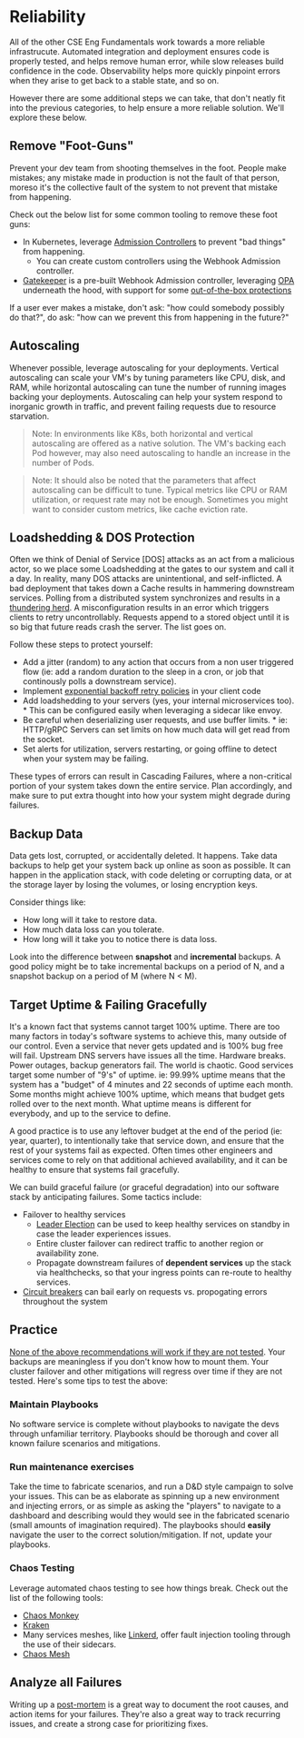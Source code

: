# Reliability

All of the other CSE Eng Fundamentals work towards a more reliable infrastrucute. Automated integration and deployment ensures code is properly tested, and helps remove human error, while slow releases build confidence in the code. Observability helps more quickly pinpoint errors when they arise to get back to a stable state, and so on.

However there are some additional steps we can take, that don't neatly fit into the previous categories, to help ensure a more reliable solution. We'll explore these below.

## Remove "Foot-Guns"

Prevent your dev team from shooting themselves in the foot. People make mistakes; any mistake made in production is not the fault of that person, moreso it's the collective fault of the system to not prevent that mistake from happening.

Check out the below list for some common tooling to remove these foot guns:

* In Kubernetes, leverage [Admission Controllers](https://kubernetes.io/docs/reference/access-authn-authz/admission-controllers/) to prevent "bad things" from happening.
	* You can create custom controllers using the Webhook Admission controller.
* [Gatekeeper](https://github.com/open-policy-agent/gatekeeper) is a pre-built Webhook Admission controller, leveraging [OPA](https://github.com/open-policy-agent/opa) underneath the hood, with support for some [out-of-the-box protections](https://github.com/open-policy-agent/gatekeeper-library/tree/master/library)

If a user ever makes a mistake, don't ask: "how could somebody possibly do that?", do ask: "how can we prevent this from happening in the future?"

## Autoscaling

Whenever possible, leverage autoscaling for your deployments. Vertical autoscaling can scale your VM's by tuning parameters like CPU, disk, and RAM, while horizontal autoscaling can tune the number of running images backing your deployments. Autoscaling can help your system respond to inorganic growth in traffic, and prevent failing requests due to resource starvation.

> Note: In environments like K8s, both horizontal and vertical autoscaling are offered as a native solution. The VM's backing each Pod however, may also need autoscaling to handle an increase in the number of Pods.

> Note: It should also be noted that the parameters that affect autoscaling can be difficult to tune. Typical metrics like CPU or RAM utilization, or request rate may not be enough. Sometimes you might want to consider custom metrics, like cache eviction rate.

## Loadshedding & DOS Protection

Often we think of Denial of Service [DOS] attacks as an act from a malicious actor, so we place some Loadshedding at the gates to our system and call it a day. In reality, many DOS attacks are unintentional, and self-inflicted. A bad deployment that takes down a Cache results in hammering downstream services. Polling from a distributed system synchronizes and results in a [thundering herd](https://en.wikipedia.org/wiki/Thundering_herd_problem). A misconfiguration results in an error which triggers clients to retry uncontrollably. Requests append to a stored object until it is so big that future reads crash the server. The list goes on. 

Follow these steps to protect yourself:

* 	Add a jitter (random) to any action that occurs from a non user triggered flow (ie: add a random duration to the sleep in a cron, or job that continously
	polls a downstream service).
* 	Implement [exponential backoff retry policies](https://en.wikipedia.org/wiki/Exponential_backoff) in your client code
* 	Add loadshedding to your servers (yes, your internal microservices too).
		* This can be configured easily when leveraging a sidecar like envoy.
* 	Be careful when deserializing user requests, and use buffer limits.
		* ie: HTTP/gRPC Servers can set limits on how much data will get read from the socket.
* 	Set alerts for utilization, servers restarting, or going offline to detect when your system may be failing.

These types of errors can result in Cascading Failures, where a non-critical portion of your system takes down the entire service. Plan accordingly, and make sure to put extra thought into how your system might degrade during failures.

## Backup Data

Data gets lost, corrupted, or accidentally deleted. It happens. Take data backups to help get your system back up online as soon as possible. It can happen in the application stack, with code deleting or corrupting data, or at the storage layer by losing the volumes, or losing encryption keys.

Consider things like:

* How long will it take to restore data.
* How much data loss can you tolerate.
* How long will it take you to notice there is data loss.

Look into the difference between **snapshot** and **incremental** backups. A good policy might be to take incremental backups on a period of N, and a snapshot backup on a period of M (where N < M).

## Target Uptime & Failing Gracefully

It's a known fact that systems cannot target 100% uptime. There are too many factors in today's software systems to achieve this, many outside of our control. Even a service that never gets updated and is 100% bug free will fail. Upstream DNS servers have issues all the time. Hardware breaks. Power outages, backup generators fail. The world is chaotic. Good services target some number of "9's" of uptime. ie: 99.99% uptime means that the system has a "budget" of 4 minutes and 22 seconds of uptime each month. Some months might achieve 100% uptime, which means that budget gets rolled over to the next month. What uptime means is different for everybody, and up to the service to define.

A good practice is to use any leftover budget at the end of the period (ie: year, quarter), to intentionally take that service down, and ensure that the rest of your systems fail as expected. Often times other engineers and services come to rely on that additional achieved availability, and it can be healthy to ensure that systems fail gracefully.

We can build graceful failure (or graceful degradation) into our software stack by anticipating failures. Some tactics include:

* Failover to healthy services
	* [Leader Election](https://en.wikipedia.org/wiki/Leader_election) can be used to keep healthy services on standby in case the leader experiences issues.
	* Entire cluster failover can redirect traffic to another region or availability zone.
	* Propagate downstream failures of **dependent services** up the stack via healthchecks, so that your ingress points can re-route to healthy services.
* [Circuit breakers](https://techblog.constantcontact.com/software-development/circuit-breakers-and-microservices/#:~:text=The%20Circuit%20breaker%20pattern%20helps,unavailable%20or%20have%20high%20latency.) can bail early on requests vs. propogating errors throughout the system

## Practice

[None of the above recommendations will work if they are not tested](https://thinkmeta.net/2010/11/06/what-is-an-untested-dr-plan-worth/). Your backups are meaningless if you don't know how to mount them. Your cluster failover and other mitigations will regress over time if they are not tested. Here's some tips to test the above:

### Maintain Playbooks

No software service is complete without playbooks to navigate the devs through unfamiliar territory. Playbooks should be thorough and cover all known failure scenarios and mitigations.

### Run maintenance exercises

Take the time to fabricate scenarios, and run a D&D style campaign to solve your issues. This can be as elaborate as spinning up a new environment and injecting errors, or as simple as asking the "players" to navigate to a dashboard and describing would they would see in the fabricated scenario (small amounts of imagination required). The playbooks should **easily** navigate the user to the correct solution/mitigation. If not, update your playbooks.

### Chaos Testing

Leverage automated chaos testing to see how things break. Check out the list of the following tools:


* [Chaos Monkey](https://netflix.github.io/chaosmonkey/)
* [Kraken](https://github.com/cloud-bulldozer/kraken)
* Many services meshes, like [Linkerd](https://linkerd.io/2/features/fault-injection/), offer fault injection tooling through the use of their sidecars.
* [Chaos Mesh](https://github.com/chaos-mesh/chaos-mesh)

## Analyze all Failures

Writing up a [post-mortem](https://en.wikipedia.org/wiki/Postmortem_documentation) is a great way to document the root causes, and action items for your failures. They're also a great way to track recurring issues, and create a strong case for prioritizing fixes.
